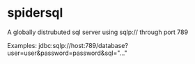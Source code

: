 # spidersql

A globally distrubuted sql server using sqlp:// through port 789

Examples:
jdbc:sqlp://host:789/database?user=user&password=password&sql="..."
